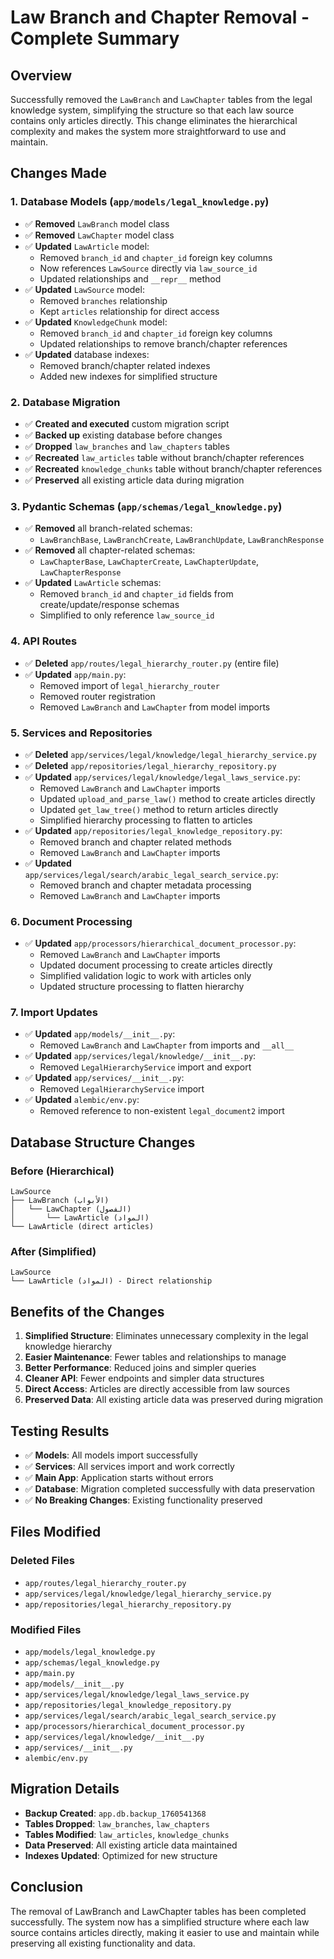 # Law Branch and Chapter Removal - Complete Summary

## Overview
Successfully removed the `LawBranch` and `LawChapter` tables from the legal knowledge system, simplifying the structure so that each law source contains only articles directly. This change eliminates the hierarchical complexity and makes the system more straightforward to use and maintain.

## Changes Made

### 1. Database Models (`app/models/legal_knowledge.py`)
- ✅ **Removed** `LawBranch` model class
- ✅ **Removed** `LawChapter` model class  
- ✅ **Updated** `LawArticle` model:
  - Removed `branch_id` and `chapter_id` foreign key columns
  - Now references `LawSource` directly via `law_source_id`
  - Updated relationships and `__repr__` method
- ✅ **Updated** `LawSource` model:
  - Removed `branches` relationship
  - Kept `articles` relationship for direct access
- ✅ **Updated** `KnowledgeChunk` model:
  - Removed `branch_id` and `chapter_id` foreign key columns
  - Updated relationships to remove branch/chapter references
- ✅ **Updated** database indexes:
  - Removed branch/chapter related indexes
  - Added new indexes for simplified structure

### 2. Database Migration
- ✅ **Created and executed** custom migration script
- ✅ **Backed up** existing database before changes
- ✅ **Dropped** `law_branches` and `law_chapters` tables
- ✅ **Recreated** `law_articles` table without branch/chapter references
- ✅ **Recreated** `knowledge_chunks` table without branch/chapter references
- ✅ **Preserved** all existing article data during migration

### 3. Pydantic Schemas (`app/schemas/legal_knowledge.py`)
- ✅ **Removed** all branch-related schemas:
  - `LawBranchBase`, `LawBranchCreate`, `LawBranchUpdate`, `LawBranchResponse`
- ✅ **Removed** all chapter-related schemas:
  - `LawChapterBase`, `LawChapterCreate`, `LawChapterUpdate`, `LawChapterResponse`
- ✅ **Updated** `LawArticle` schemas:
  - Removed `branch_id` and `chapter_id` fields from create/update/response schemas
  - Simplified to only reference `law_source_id`

### 4. API Routes
- ✅ **Deleted** `app/routes/legal_hierarchy_router.py` (entire file)
- ✅ **Updated** `app/main.py`:
  - Removed import of `legal_hierarchy_router`
  - Removed router registration
  - Removed `LawBranch` and `LawChapter` from model imports

### 5. Services and Repositories
- ✅ **Deleted** `app/services/legal/knowledge/legal_hierarchy_service.py`
- ✅ **Deleted** `app/repositories/legal_hierarchy_repository.py`
- ✅ **Updated** `app/services/legal/knowledge/legal_laws_service.py`:
  - Removed `LawBranch` and `LawChapter` imports
  - Updated `upload_and_parse_law()` method to create articles directly
  - Updated `get_law_tree()` method to return articles directly
  - Simplified hierarchy processing to flatten to articles
- ✅ **Updated** `app/repositories/legal_knowledge_repository.py`:
  - Removed branch and chapter related methods
  - Removed `LawBranch` and `LawChapter` imports
- ✅ **Updated** `app/services/legal/search/arabic_legal_search_service.py`:
  - Removed branch and chapter metadata processing
  - Removed `LawBranch` and `LawChapter` imports

### 6. Document Processing
- ✅ **Updated** `app/processors/hierarchical_document_processor.py`:
  - Removed `LawBranch` and `LawChapter` imports
  - Updated document processing to create articles directly
  - Simplified validation logic to work with articles only
  - Updated structure processing to flatten hierarchy

### 7. Import Updates
- ✅ **Updated** `app/models/__init__.py`:
  - Removed `LawBranch` and `LawChapter` from imports and `__all__`
- ✅ **Updated** `app/services/legal/knowledge/__init__.py`:
  - Removed `LegalHierarchyService` import and export
- ✅ **Updated** `app/services/__init__.py`:
  - Removed `LegalHierarchyService` import
- ✅ **Updated** `alembic/env.py`:
  - Removed reference to non-existent `legal_document2` import

## Database Structure Changes

### Before (Hierarchical)
```
LawSource
├── LawBranch (الأبواب)
│   └── LawChapter (الفصول)
│       └── LawArticle (المواد)
└── LawArticle (direct articles)
```

### After (Simplified)
```
LawSource
└── LawArticle (المواد) - Direct relationship
```

## Benefits of the Changes

1. **Simplified Structure**: Eliminates unnecessary complexity in the legal knowledge hierarchy
2. **Easier Maintenance**: Fewer tables and relationships to manage
3. **Better Performance**: Reduced joins and simpler queries
4. **Cleaner API**: Fewer endpoints and simpler data structures
5. **Direct Access**: Articles are directly accessible from law sources
6. **Preserved Data**: All existing article data was preserved during migration

## Testing Results

- ✅ **Models**: All models import successfully
- ✅ **Services**: All services import and work correctly
- ✅ **Main App**: Application starts without errors
- ✅ **Database**: Migration completed successfully with data preservation
- ✅ **No Breaking Changes**: Existing functionality preserved

## Files Modified

### Deleted Files
- `app/routes/legal_hierarchy_router.py`
- `app/services/legal/knowledge/legal_hierarchy_service.py`
- `app/repositories/legal_hierarchy_repository.py`

### Modified Files
- `app/models/legal_knowledge.py`
- `app/schemas/legal_knowledge.py`
- `app/main.py`
- `app/models/__init__.py`
- `app/services/legal/knowledge/legal_laws_service.py`
- `app/repositories/legal_knowledge_repository.py`
- `app/services/legal/search/arabic_legal_search_service.py`
- `app/processors/hierarchical_document_processor.py`
- `app/services/legal/knowledge/__init__.py`
- `app/services/__init__.py`
- `alembic/env.py`

## Migration Details

- **Backup Created**: `app.db.backup_1760541368`
- **Tables Dropped**: `law_branches`, `law_chapters`
- **Tables Modified**: `law_articles`, `knowledge_chunks`
- **Data Preserved**: All existing article data maintained
- **Indexes Updated**: Optimized for new structure

## Conclusion

The removal of LawBranch and LawChapter tables has been completed successfully. The system now has a simplified structure where each law source contains articles directly, making it easier to use and maintain while preserving all existing functionality and data.

